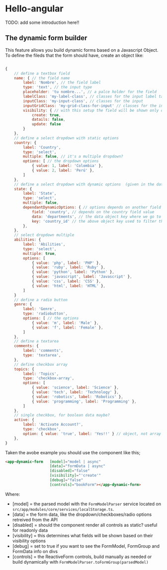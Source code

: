 # Hello-angular

TODO: add some introduction here!!

## The dynamic form builder

This feature allows you build dynamic forms based on a Javascript Object. To define the fileds that the form should have, create an object like:

```Javascript

{
	// define a textbox field
	name: { // the field name
		label: 'Nombre', // the field label
		type: 'text', // the input type
		placeholder: 'tu nombre...', // a palce holder for the field
		labelClass: 'my-label-class', // classes for the input label tag
		inputClass: 'my-input-class', // classes for the input
		inputGridClass: 'my-grid-class-for-input' // classes for the input wrapper
		visibility: { // with this setup the field will be shown only on create contexts
			create: true,
			datails: false,
			update: false
		}
	},
	// define a select dropdown with static options
	country: {
		label: 'Country',
		type: 'select',
		multiple: false, // it's a multiple dropdown?
		options: [ // the dropdown options
			{ value: 1, label: 'Colombia' },
			{ value: 2, label: 'Perú' },
		]
	},
	// define a select dropdown with dynamic options  (given in the data ()Input component) based on another form value
	state: {
		label: 'State',
		type: 'select',
		multiple: false,
		dependantDynamicOptions: { // options depends on another field value
			field: 'country', // depends on the country field value
			data: 'departments', // the data object key where we go to filter and map to retrieve our options
			key: 'country_id' // the above object key used to filter the data
		},
	},
	// select dropdown multiple
	abilities: {
		label: 'Abilities',
		type: 'select',
		multiple: true,
		options: [
			{ value: 'php', label: 'PHP' },
			{ value: 'ruby', label: 'Ruby' },
			{ value: 'python', label: 'Python' },
			{ value: 'javascript', label: 'Javascript' },
			{ value: 'css', label: 'CSS' },
			{ value: 'html', label: 'HTML' },
		]
	}
	// define a radio button
	genre: {
		label: 'Genre',
		type: 'radiobutton',
		options: [ // the options
			{ value: 'm', label: 'Male' },
			{ value: 'f', label: 'Female' },
		]
	},
	// define a textarea
	comments: {
		label: 'comments',
		type: 'textarea',
	},
	// define checkbox array 
	topics: {
		label: 'Topics',
		type: 'checkbox-array',
		options: [
			{ value: 'science', label: 'Science' },
			{ value: 'tech', label: 'Technology' },
			{ value: 'robotics', label: 'Robotics' },
			{ value: 'programming', label: 'Programming' },
		]
	},
	// single checkbox, for boolean data maybe?
	active: {
		label: 'Activate Account?',
		type: 'checkbox',
		option: { value: 'true', label: 'Yes!!' } // object, not array
	},
}
```

Taken the avobe example you should use the component like this;

```html
<app-dynamic-form 	[model]="model | async"
					[data]="formData | async"
					[disabled]="false"
					[visibility]="'create'"
					[debug]="false"
					[controls]="bookForm"></app-dynamic-form>
```

Where:

- [model] = the parsed model with the `FormModelParser` service located on `src/app/modules/core/services/localStorage.ts`.
- [data] = the form data, like the dropdown/checkboxes/radio options retreived from the API
- [disabled] = should the component render all controls as static? useful for readonly data
- [visibility] = this determines what fields will be shown based on their visibility options
- [debug] = set to true if you want to see the FormModel, FormGroup and FormData info on divs
- [controls] = the ReactiveForm controls, build manually as needed or build dynamically with `FormModelParser.toFormGroup(parsedModel)`